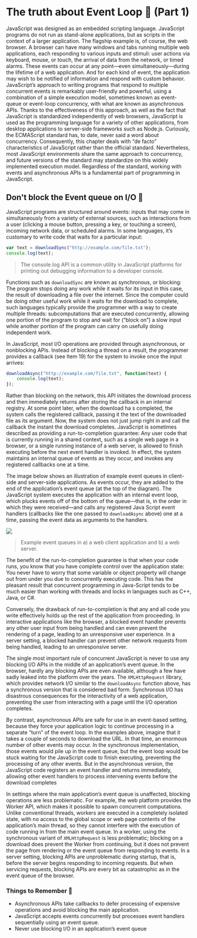 # The truth about Event Loop 🍦 (Part 1)

JavaScript  was  designed  as  an  embedded  scripting  language.  JavaScript  programs  do  not  run  as  stand-alone applications,  but  as scripts  in  the  context  of  a  larger  application.  The  flagship  example is,  of  course,  the  web  browser.  A  browser  can  have  many  windows and  tabs  running  multiple  web  applications,  each  responding  to  various  inputs  and  stimuli:  user  actions  via  keyboard,  mouse,  or touch, the arrival of data from the network, or timed alarms. These 
events  can  occur  at  any  point—even  simultaneously—during  the lifetime of a web application. And for each kind of event, the application may wish to be notified of information and respond with custom 
behavior.
JavaScript’s  approach  to  writing  programs  that  respond  to  multiple concurrent events is remarkably user-friendly and powerful, using a 
combination of a simple execution model, sometimes known as event-
queue  or  event-loop  concurrency,  with  what  are  known  as  asynchronous APIs. Thanks to the effectiveness of this approach, as well as the 
fact  that  JavaScript  is  standardized  independently  of  web  browsers, JavaScript is used as the programming language for a variety of other 
applications,  from  desktop  applications  to  server-side  frameworks such as Node.js.
Curiously, the ECMAScript standard has, to date, never said a word 
about  concurrency.  Consequently,  this  chapter  deals  with  “de  facto” characteristics of JavaScript rather than the official standard. Nevertheless,  most  JavaScript  environments  share  the  same  approach  to concurrency, and future versions of the standard may standardize on 
this widely implemented execution model. Regardless of the standard, 
working with events and asynchronous APIs is a fundamental part of 
programming in JavaScript.

## Don't block the Event queue on I/O 🥞

JavaScript programs are structured around events: inputs that may 
come  in  simultaneously  from  a  variety  of  external  sources,  such  as interactions from a user (clicking a mouse button, pressing a key, or touching a screen), incoming network data, or scheduled alarms. In 
some languages, it’s customary to write code that waits for a particular input:

```javascript
var text = downloadSync("http://example.com/file.txt");
console.log(text);
```

> The console.log API is a common utility in JavaScript platforms for 
> printing  out  debugging  information  to  a  developer  console.

Functions  such  as  `downloadSync`  are  known  as  synchronous,  or  blocking:
The program stops doing any work while it waits for its input in this case, the result of downloading a file over the internet. Since the computer could be doing other useful work while it waits for the download to  complete,  such  languages  typically  provide  the  programmer  with a way to create multiple threads: subcomputations that are executed 
concurrently,  allowing  one  portion  of  the  program  to  stop  and  wait for (“block on”) a slow input while another portion of the program can carry on usefully doing independent work.

In  JavaScript,  most  I/O  operations  are  provided  through  asynchronous,  or  nonblocking  APIs.  Instead  of  blocking  a  thread  on  a  result, the  programmer  provides  a  callback  (see  Item  19)  for  the  system  to invoke once the input arrives:

```javascript
downloadAsync("http://example.com/file.txt", function(text) {
    console.log(text);
});
```

Rather than blocking on the network, this API initiates the download process and then immediately returns after storing the callback in an internal  registry.  At  some  point  later,  when  the  download  ha s  completed, the system calls the registered callback, passing it the text of the downloaded file as its argument.
Now, the system does not just jump right in and call the callback the instant  the  download  completes.  JavaScript  is  sometimes  described as providing a run-to-completion guarantee: Any user code that is currently  running  in  a  shared  context,  such  as  a  single  web  page  in  a browser,  or  a  single  running  instance  of  a  web  server,  is  allowed  to finish  executing  before  the  next  event  handler  is  invoked.  In  effect, the system maintains an internal queue of events as they occur, and invokes any registered callbacks one at a time.

The image below shows an illustration of example event queues in client-side and  server-side  applications.  As  events  occur,  they  are  added  to  the end  of  the  application’s  event  queue  (at  the  top  of  the  diagram).  The JavaScript  system  executes  the  application  with  an  internal  event loop, which plucks events off of the bottom of the queue—that is, in the order in which they were received—and calls any registered Java Script event handlers (callbacks like the one passed to `downloadAsync` above) one at a time, passing the event data as arguments to the handlers.

![](C:\Users\Bolenge\OneDrive\Documents\blog\eventloop.png)

> Example event queues in a) a web client application and 
> b) a web server.

The benefit of the run-to-completion guarantee is that when your code runs,  you  know  that  you  have  complete  control  over  the  application state: You never have to worry that some variable or object property will change out from under you due to concurrently executing code. This  has  the  pleasant  result  that  concurrent  programming  in  Java-Script tends to be much easier than working with threads and locks in languages such as C++, Java, or C#.

Conversely,  the  drawback  of  run-to-completion  is  that  any  and  all code  you  write  effectively  holds  up  the  rest  of  the  application  from proceeding.  In  interactive  applications  like  the  browser,  a  blocked event handler prevents any other user input from being handled and can even prevent the rendering of a page, leading to an unresponsive user  experience.  In  a  server  setting,  a  blocked  handler  can  prevent other network requests from being handled, leading to an unresponsive server.

The  single  most  important  rule  of  concurrent  JavaScript  is  never  to use  any  blocking  I/O  APIs  in  the  middle  of  an  application’s  event queue.  In  the  browser,  hardly  any  blocking  APIs  are  even  available, although  a  few  have  sadly  leaked  into  the  platform  over  the  years. The `XMLHttpRequest` library, which provides network I/O similar to the `downloadAsync` function above, has a synchronous version that is considered bad form. Synchronous I/O has disastrous consequences for the interactivity of a web application, preventing the user from interacting with a page until the I/O operation completes.

By contrast, asynchronous APIs are safe for use in an event-based setting, because they force your application logic to continue processing in a separate “turn” of the event loop. In the examples above, imagine that it takes a couple of seconds to download the URL. In that time, an enormous number of other events may occur. In the synchronous implementation,  those  events  would  pile  up  in  the  event  queue,  but the event loop would be stuck waiting for the JavaScript code to finish executing, preventing the processing of any other events. But in the asynchronous version, the JavaScript code registers an event handler and  returns  immediately,  allowing  other  event  handlers  to  process intervening events before the download completes

In  settings  where  the  main  application’s  event  queue  is  unaffected, blocking operations are less problematic. For example, the web platform  provides  the  Worker  API,  which  makes  it  possible  to  spawn concurrent computations. Unlike conventional threads, workers are  executed  in  a  completely  isolated  state,  with  no  access  to  the global  scope  or  web  page  contents  of  the  application’s  main  thread, so they cannot interfere with the execution of code running in from the main event queue. In a worker, using the synchronous variant of `XMLHttpRequest` is less problematic; blocking on a download does prevent the Worker from continuing, but it does not prevent the page from rendering  or  the  event  queue  from  responding  to  events.  In  a  server setting,  blocking  APIs  are  unproblematic  during  startup,  that  is, before the server begins responding to incoming requests. But when 
servicing requests, blocking APIs are every bit as catastrophic as in the event queue of the browser.

### Things to Remember  🧠

- Asynchronous APIs take callbacks to defer processing of expensive 
  operations and avoid blocking the main application.
- JavaScript  accepts  events  concurrently  but  processes  event  handlers sequentially using an event queue.
- Never use blocking I/O in an application’s event queue